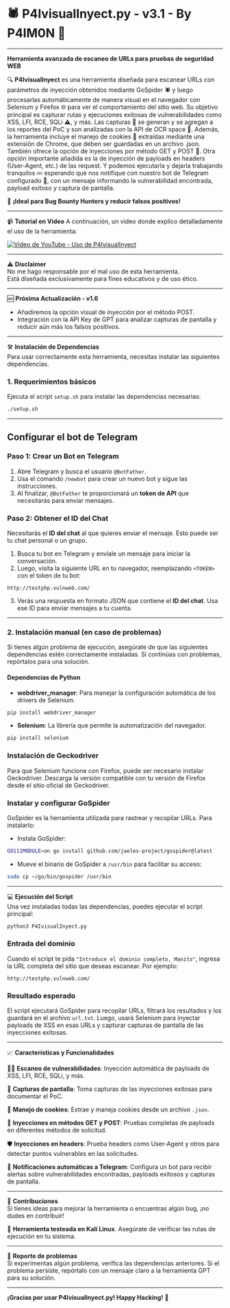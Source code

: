 # 🕷️ P4IvisualInyect.py - v3.1 - By P4IM0N 🍪

---

**Herramienta avanzada de escaneo de URLs para pruebas de seguridad WEB**

🔍 **P4IvisualInyect** es una herramienta diseñada para escanear URLs con parámetros de inyección obtenidos mediante GoSpider 🕷️ y luego procesarlas automáticamente de manera visual en el navegador con Selenium y Firefox 🌐 para ver el comportamiento del sitio web. Su objetivo principal es capturar rutas y ejecuciones exitosas de vulnerabilidades como XSS, LFI, RCE, SQLi ⚠️, y más. Las capturas 📸 se generan y se agregan a los reportes del PoC y son analizadas con la API de OCR space 🧠. Además, la herramienta incluye el manejo de cookies 🍪 extraídas mediante una extensión de Chrome, que deben ser guardadas en un archivo .json. También ofrece la opción de inyecciones por método GET y POST 🚀. Otra opción importante añadida es la de inyección de payloads en headers (User-Agent, etc.) de las request. Y podemos ejecutarla y dejarla trabajando tranquilos 💤 esperando que nos notifique con nuestro bot de Telegram configurado 📲, con un mensaje informando la vulnerabilidad encontrada, payload exitoso y captura de pantalla.

🚀 **¡Ideal para Bug Bounty Hunters y reducir falsos positivos!**

---

📹 **Tutorial en Video**
A continuación, un video donde explico detalladamente el uso de la herramienta:

[![Video de YouTube - Uso de P4IvisualInyect](https://img.youtube.com/vi/k4_FR2o45CA/0.jpg)](https://www.youtube.com/watch?v=cDLosnrV6nY&ab_channel=P4IM0N-Hacking)


---

⚠️ **Disclaimer**  
No me hago responsable por el mal uso de esta herramienta.  
Está diseñada exclusivamente para fines educativos y de uso ético.

---

🆕 **Próxima Actualización - v1.6**  
- Añadiremos la opción visual de inyección por el método POST.  
- Integración con la API Key de GPT para analizar capturas de pantalla y reducir aún más los falsos positivos.

---

🛠️ **Instalación de Dependencias**  
Para usar correctamente esta herramienta, necesitas instalar las siguientes dependencias.

### 1. Requerimientos básicos
Ejecuta el script `setup.sh` para instalar las dependencias necesarias:

```bash
./setup.sh
```
---

## Configurar el bot de Telegram

### Paso 1: Crear un Bot en Telegram
1. Abre Telegram y busca el usuario `@BotFather`.
2. Usa el comando `/newbot` para crear un nuevo bot y sigue las instrucciones.
3. Al finalizar, `@BotFather` te proporcionará un **token de API** que necesitarás para enviar mensajes.

### Paso 2: Obtener el ID del Chat
Necesitarás el **ID del chat** al que quieres enviar el mensaje. Esto puede ser tu chat personal o un grupo.

1. Busca tu bot en Telegram y envíale un mensaje para iniciar la conversación.
2. Luego, visita la siguiente URL en tu navegador, reemplazando `<TOKEN>` con el token de tu bot:
```text
http://testphp.vulnweb.com/
```
3. Verás una respuesta en formato JSON que contiene el **ID del chat**. Usa ese ID para enviar mensajes a tu cuenta.

---

### 2. Instalación manual (en caso de problemas)
Si tienes algún problema de ejecución, asegúrate de que las siguientes dependencias estén correctamente instaladas. Si continúas con problemas, repórtalos para una solución.

#### Dependencias de Python
- **webdriver_manager**: Para manejar la configuración automática de los drivers de Selenium.

```bash
pip install webdriver_manager
```

- **Selenium**: La librería que permite la automatización del navegador.

```bash
pip install selenium
```

### Instalación de Geckodriver
Para que Selenium funcione con Firefox, puede ser necesario instalar Geckodriver. Descarga la versión compatible con tu versión de Firefox desde el sitio oficial de Geckodriver.

### Instalar y configurar GoSpider
GoSpider es la herramienta utilizada para rastrear y recopilar URLs. Para instalarlo:

- Instala GoSpider:

```bash
GO111MODULE=on go install github.com/jaeles-project/gospider@latest
```

- Mueve el binario de GoSpider a `/usr/bin` para facilitar su acceso:

```bash
sudo cp ~/go/bin/gospider /usr/bin
```

---

💻 **Ejecución del Script**  
Una vez instaladas todas las dependencias, puedes ejecutar el script principal:

```bash
python3 P4IvisualInyect.py
```

### Entrada del dominio
Cuando el script te pida `"Introduce el dominio completo, Manito"`, ingresa la URL completa del sitio que deseas escanear. Por ejemplo:

```text
http://testphp.vulnweb.com/
```

### Resultado esperado
El script ejecutará GoSpider para recopilar URLs, filtrará los resultados y los guardará en el archivo `url.txt`. Luego, usará Selenium para inyectar payloads de XSS en esas URLs y capturar capturas de pantalla de las inyecciones exitosas.

---

📈 **Características y Funcionalidades**

🕵️‍♂️ **Escaneo de vulnerabilidades**: Inyección automática de payloads de XSS, LFI, RCE, SQLi, y más.

📸 **Capturas de pantalla**: Toma capturas de las inyecciones exitosas para documentar el PoC.

🍪 **Manejo de cookies**: Extrae y maneja cookies desde un archivo `.json`.

🔄 **Inyecciones en métodos GET y POST**: Pruebas completas de payloads en diferentes métodos de solicitud.

🛡️ **Inyecciones en headers**: Prueba headers como User-Agent y otros para detectar puntos vulnerables en las solicitudes.

📲 **Notificaciones automáticas a Telegram**: Configura un bot para recibir alertas sobre vulnerabilidades encontradas, payloads exitosos y capturas de pantalla.

---

🤝 **Contribuciones**  
Si tienes ideas para mejorar la herramienta o encuentras algún bug, ¡no dudes en contribuir!

🚀 **Herramienta testeada en Kali Linux**. Asegúrate de verificar las rutas de ejecución en tu sistema.

---

🐞 **Reporte de problemas**  
Si experimentas algún problema, verifica las dependencias anteriores. Si el problema persiste, repórtalo con un mensaje claro a la herramienta GPT para su solución.

---

**¡Gracias por usar P4IvisualInyect.py! Happy Hacking!** 🎯

